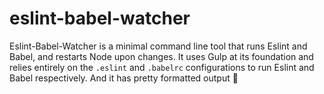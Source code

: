 # eslint-babel-watcher
Eslint-Babel-Watcher is a minimal command line tool that runs Eslint and Babel, and restarts Node upon changes. 
It uses Gulp at its foundation and relies entirely on the `.eslint` and `.babelrc` configurations to run Eslint and Babel respectively. And it has pretty formatted output 🤡
